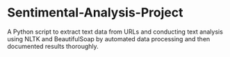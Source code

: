 # Sentimental-Analysis-Project
A Python script to extract text data from URLs and conducting text analysis using NLTK and BeautifulSoap by automated data processing and then documented results thoroughly.

